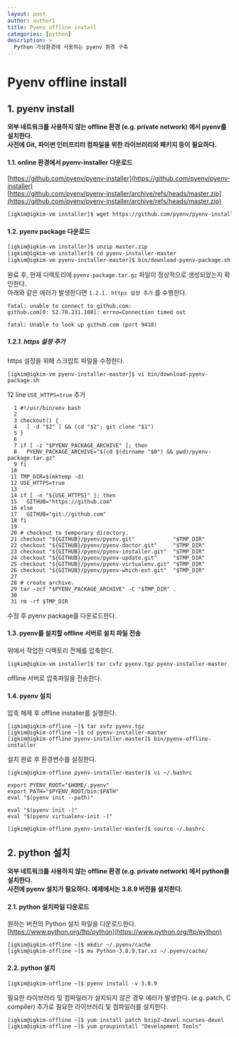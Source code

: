 ```yaml
---
layout: post
author: author1
title: Pyenv offline install
categories: [python]
description: >
  Python 가상환경에 사용하는 pyenv 환경 구축
---
```


# Pyenv offline install  

## 1. pyenv install
**외부 네트워크를 사용하지 않는 offline 환경 (e.g. private network) 에서 pyenv를 설치한다.**  
**사전에 Git, 파이썬 인터프리터 컴파일을 위한 라이브러리와 패키지 등이 필요하다.**

#### 1.1. online 환경에서 pyenv-installer 다운로드 

[https://github.com/pyenv/pyenv-installer](https://github.com/pyenv/pyenv-installer)  
[https://github.com/pyenv/pyenv-installer/archive/refs/heads/master.zip](https://github.com/pyenv/pyenv-installer/archive/refs/heads/master.zip)

```bash
[igkim@igkim-vm installer]$ wget https://github.com/pyenv/pyenv-installer/archive/refs/heads/master.zip
```

#### 1.2. pyenv package 다운로드

```bash
[igkim@igkim-vm installer]$ unzip master.zip
[igkim@igkim-vm installer]$ cd pyenv-installer-master
[igkim@igkim-vm pyenv-installer-master]$ bin/download-pyenv-package.sh
```

완료 후, 현재 디렉토리에 `pyenv-package.tar.gz` 파일이 정상적으로 생성되었는지 확인한다.  
아래와 같은 에러가 발생한다면 `1.2.1. https 설정 추가` 를 수행한다.

~~~shell
fatal: unable to connect to github.com:
github.com[0: 52.78.231.108]: errno=Connection timed out
~~~

~~~shell
fatal: Unable to look up github.com (port 9418)
~~~

##### 1.2.1. https 설정 추가

https 설정을 위해 스크립트 파일을 수정한다.

~~~shell
[igkim@igkim-vm pyenv-installer-master]$ vi bin/download-pyenv-package.sh
~~~

12 line `USE_HTTPS=true` 추가

~~~shell
  1 #!/usr/bin/env bash
  2 
  3 checkout() {
  4   [ -d "$2" ] && (cd "$2"; git clone "$1")
  5 }
  6 
  7 if [ -z "$PYENV_PACKAGE_ARCHIVE" ]; then
  8   PYENV_PACKAGE_ARCHIVE="$(cd $(dirname "$0") && pwd)/pyenv-package.tar.gz"
  9 fi
 10 
 11 TMP_DIR=$(mktemp -d)
 12 USE_HTTPS=true
 13 
 14 if [ -n "${USE_HTTPS}" ]; then
 15   GITHUB="https://github.com"
 16 else
 17   GITHUB="git://github.com"
 18 fi
 19 
 20 # checkout to temporary directory.
 21 checkout "${GITHUB}/pyenv/pyenv.git"            "$TMP_DIR"
 22 checkout "${GITHUB}/pyenv/pyenv-doctor.git"     "$TMP_DIR"
 23 checkout "${GITHUB}/pyenv/pyenv-installer.git"  "$TMP_DIR"
 24 checkout "${GITHUB}/pyenv/pyenv-update.git"     "$TMP_DIR"
 25 checkout "${GITHUB}/pyenv/pyenv-virtualenv.git" "$TMP_DIR"
 26 checkout "${GITHUB}/pyenv/pyenv-which-ext.git"  "$TMP_DIR"
 27 
 28 # create archive.
 29 tar -zcf "$PYENV_PACKAGE_ARCHIVE" -C "$TMP_DIR" .
 30 
 31 rm -rf $TMP_DIR
~~~

수정 후 pyenv package를 다운로드한다.

#### 1.3. pyenv를 설치할 offline 서버로 설치 파일 전송

위에서 작업한 디렉토리 전체를 압축한다.  
```shell
[igkim@igkim-vm installer]$ tar cvfz pyenv.tgz pyenv-installer-master
```

offline 서버로 압축파일을 전송한다.

#### 1.4. pyenv 설치

압축 해제 후 offline installer를 실행한다.

```shell
[igkim@igkim-offline ~]$ tar xvfz pyenv.tgz
[igkim@igkim-offline ~]$ cd pyenv-installer-master
[igkim@igkim-offline pyenv-installer-master]$ bin/pyenv-offline-installer
```

설치 완료 후 환경변수를 설정한다.

```shell
[igkim@igkim-offline pyenv-installer-master]$ vi ~/.bashrc
```

~~~shell
export PYENV_ROOT="$HOME/.pyenv" 
export PATH="$PYENV_ROOT/bin:$PATH" 
eval "$(pyenv init --path)" 

eval "$(pyenv init -)" 
eval "$(pyenv virtualenv-init -)" 
~~~

```shell
[igkim@igkim-offline pyenv-installer-master]$ source ~/.bashrc
```

## 2. python 설치
**외부 네트워크를 사용하지 않는 offline 환경 (e.g. private network) 에서 python을 설치한다.**  
**사전에 pyenv 설치가 필요하다.**
**예제에서는 3.8.9 버전을 설치한다.**

#### 2.1. python 설치파일 다운로드

원하는 버전의 Python 설치 파일을 다운로드한다.  
[https://www.python.org/ftp/python](https://www.python.org/ftp/python)

```shell
[igkim@igkim-offline ~]$ mkdir ~/.pyenv/cache
[igkim@igkim-offline ~]$ mv Python-3.8.9.tar.xz ~/.pyenv/cache/
```

#### 2.2. python 설치

```shell
[igkim@igkim-offline ~]$ pyenv install -v 3.8.9
```

필요한 라이브러리 및 컴파일러가 설치되지 않은 경우 에러가 발생한다. 
(e.g. patch, C compiler)
추가로 필요한 라이브러리 및 컴파일러를 설치한다.

```shell
[igkim@igkim-offline ~]$ yum install patch bzip2-devel ncurses-devel
[igkim@igkim-offline ~]$ yum groupinstall "Development Tools"
```

